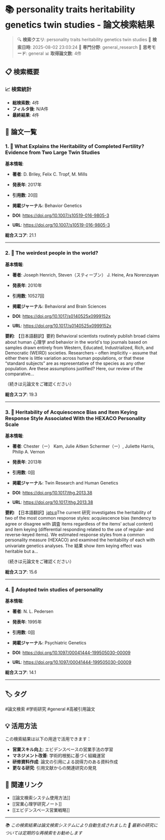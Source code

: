# 📚 personality traits heritability genetics twin studies - 論文検索結果

> 🔍 **検索クエリ**: personality traits heritability genetics twin studies
> 📅 **検索日時**: 2025-08-02 23:03:24
> 🎯 **専門分野**: general_research
> 🧠 **思考モード**: general
> 📊 **取得論文数**: 4件

## 📋 検索概要

### 📈 検索統計
- **総検索数**: 4件
- **フィルタ後**: N/A件
- **最終結果**: 4件

## 📄 論文一覧

### 1. 📄 What Explains the Heritability of Completed Fertility? Evidence from Two Large Twin Studies

**基本情報**:
- **著者**: D. Briley, Felix C. Tropf, M. Mills
- **発表年**: 2017年
- **引用数**: 20回
- **掲載ジャーナル**: Behavior Genetics

- **DOI**: https://doi.org/10.1007/s10519-016-9805-3
- **URL**: https://doi.org/10.1007/s10519-016-9805-3

**総合スコア**: 21.1

---

### 2. 📄 The weirdest people in the world?

**基本情報**:
- **著者**: Joseph Henrich, Steven（スティーブン） J. Heine, Ara Norenzayan
- **発表年**: 2010年
- **引用数**: 10527回
- **掲載ジャーナル**: Behavioral and Brain Sciences

- **DOI**: https://doi.org/10.1017/s0140525x0999152x
- **URL**: https://doi.org/10.1017/s0140525x0999152x

**要約**: 
【日本語翻訳】要約 Behavioral scientists routinely publish broad claims about human 心理学 and behavior in the world's top journals based on samples drawn entirely from Western, Educated, Industrialized, Rich, and Democratic (WEIRD) societies. Researchers – often implicitly – assume that either there is little variation across human populations, or that these “standard subjects” are as representative of the species as any other population. Are these assumptions justified? Here, our review of the comparative...

（続きは元論文をご確認ください）

**総合スコア**: 19.3

---

### 3. 📄 Heritability of Acquiescence Bias and Item Keying Response Style Associated With the HEXACO Personality Scale

**基本情報**:
- **著者**: Chester（ー） Kam, Julie Aitken Schermer（ー）, Juliette Harris, Philip A. Vernon
- **発表年**: 2013年
- **引用数**: 0回
- **掲載ジャーナル**: Twin Research and Human Genetics

- **DOI**: https://doi.org/10.1017/thg.2013.38
- **URL**: https://doi.org/10.1017/thg.2013.38

**要約**: 
【日本語翻訳】<jats:p>The current 研究 investigates the heritability of two of the most common response styles: acquiescence bias (tendency to agree or disagree with 調査 items regardless of the items’ actual content) and item keying (differential responding related to the use of regular- and reverse-keyed items). We estimated response styles from a common personality measure (HEXACO) and examined the heritability of each with univariate genetics analyses. The 結果 show item keying effect was heritable but a...

（続きは元論文をご確認ください）

**総合スコア**: 15.6

---

### 4. 📄 Adopted twin studies of personality

**基本情報**:
- **著者**: N. L. Pedersen
- **発表年**: 1995年
- **引用数**: 0回
- **掲載ジャーナル**: Psychiatric Genetics

- **DOI**: https://doi.org/10.1097/00041444-199505030-00009
- **URL**: https://doi.org/10.1097/00041444-199505030-00009

**総合スコア**: 14.1

---


## 🏷️ タグ

#論文検索 #学術研究 #general #高被引用論文

## 💡 活用方法

この検索結果は以下の用途で活用できます：

- **営業スキル向上**: エビデンスベースの営業手法の学習
- **マネジメント改善**: 学術的根拠に基づく組織運営
- **研修資料作成**: 論文の引用による説得力のある資料作成
- **更なる研究**: 引用文献からの関連研究の発見

## 🔗 関連リンク

- [[論文検索システム使用方法]]
- [[営業心理学研究ノート]]
- [[エビデンスベース営業戦略]]

---

*📚 この検索結果は論文検索システムにより自動生成されました*
*🔄 最新の研究については定期的な再検索をお勧めします*
